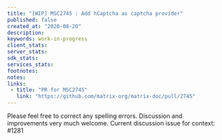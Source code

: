 ```yaml
---
title: "[WIP] MSC2745 : Add hCaptcha as captcha provider"
published: false
created_at: "2020-08-20"
description:
keywords: work-in-progress
client_stats:
server_stats:
sdk_stats:
services_stats:
footnotes:
notes:
links:
 - title: "PR for MSC2745"
   link: "https://github.com/matrix-org/matrix-doc/pull/2745"
---
```

Please feel free to correct any spelling errors. Discussion and improvements very much welcome.
Current discussion issue for context: #1281
